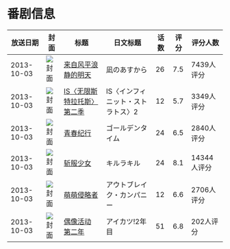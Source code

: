 # 番剧信息

|放送日期|封面|标题|日文标题|话数|评分|评分人数|
|---|---|---|---|---|---|---|
|2013-10-03|![封面](https://lain.bgm.tv/pic/cover/c/16/29/47889_gZy58.jpg)|[来自风平浪静的明天](https://bangumi.tv/subject/47889)|凪のあすから|26|7.5|7439人评分|
|2013-10-03|![封面](https://lain.bgm.tv/pic/cover/c/f0/37/68022_chJ9g.jpg)|[IS〈无限斯特拉托斯〉第二季](https://bangumi.tv/subject/68022)|IS〈インフィニット・ストラトス〉2|12|5.7|3349人评分|
|2013-10-03|![封面](https://lain.bgm.tv/pic/cover/c/6a/05/68031_kz04Q.jpg)|[青春纪行](https://bangumi.tv/subject/68031)|ゴールデンタイム|24|6.5|2840人评分|
|2013-10-03|![封面](https://lain.bgm.tv/pic/cover/c/d5/d7/72941_q1DiW.jpg)|[斩服少女](https://bangumi.tv/subject/72941)|キルラキル|24|8.1|14344人评分|
|2013-10-03|![封面](https://lain.bgm.tv/pic/cover/c/f8/a8/78406_SP9j3.jpg)|[萌萌侵略者](https://bangumi.tv/subject/78406)|アウトブレイク・カンパニー|12|6.6|2706人评分|
|2013-10-03|![封面](https://lain.bgm.tv/pic/cover/c/f0/4b/139317_lxbm3.jpg)|[偶像活动 第二年](https://bangumi.tv/subject/139317)|アイカツ!2年目|51|6.8|202人评分|

